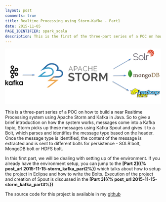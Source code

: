 ```yaml
---
layout: post
comments: true
title: Realtime Processing using Storm-Kafka - Part1
date: 2015-11-05
PAGE_IDENTIFIER: spark_scala
description: This is the first of the three-part series of a POC on how to build a near Realtime Processing system using Apache Storm and Kafka in Java. In this first part, we will be dealing with setting up of the environment.
---
```

<div class="col three">
	<img class="col three" src="/img/storm_blog_header.png">
</div>

This is a three-part series of a POC on how to build a near Realtime Processing system using Apache Storm and Kafka in Java. So to give a brief introduction on how the system works, messages come into a Kafka topic, Storm picks up these messages using Kafka Spout and gives it to a Bolt, which parses and identifies the message type based on the header. Once the message type is identified, the content of the message is extracted and is sent to different bolts for persistence - SOLR bolt, MongoDB bolt or HDFS bolt.

In this first part, we will be dealing with setting up of the environment. If you already have the environment setup, you can jump to the **[Part 2]({% post_url 2015-11-15-storm_kafka_part2%})** which talks about how to setup the project in Eclipse and how to write the Bolts. Execution of the project and creation of Spout is discussed in the **[Part 3]({% post_url 2015-11-15-storm_kafka_part3%})**

The source code for this project is available in my <a href="https://github.com/soniclavier/hadoop/tree/master/stormkafka" target="blank">github</a>
